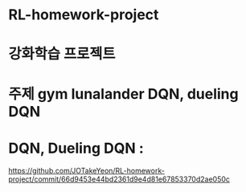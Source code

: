 # RL-homework-project
# 강화학습 프로젝트
# 주제 gym lunalander DQN, dueling DQN
# DQN, Dueling DQN :
https://github.com/JOTakeYeon/RL-homework-project/commit/66d9453e44bd2361d9e4d81e67853370d2ae050c
